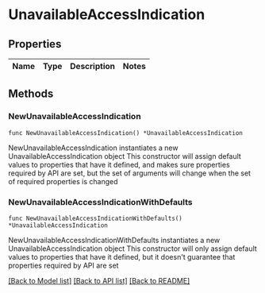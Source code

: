 # UnavailableAccessIndication

## Properties

Name | Type | Description | Notes
------------ | ------------- | ------------- | -------------

## Methods

### NewUnavailableAccessIndication

`func NewUnavailableAccessIndication() *UnavailableAccessIndication`

NewUnavailableAccessIndication instantiates a new UnavailableAccessIndication object
This constructor will assign default values to properties that have it defined,
and makes sure properties required by API are set, but the set of arguments
will change when the set of required properties is changed

### NewUnavailableAccessIndicationWithDefaults

`func NewUnavailableAccessIndicationWithDefaults() *UnavailableAccessIndication`

NewUnavailableAccessIndicationWithDefaults instantiates a new UnavailableAccessIndication object
This constructor will only assign default values to properties that have it defined,
but it doesn't guarantee that properties required by API are set


[[Back to Model list]](../README.md#documentation-for-models) [[Back to API list]](../README.md#documentation-for-api-endpoints) [[Back to README]](../README.md)


